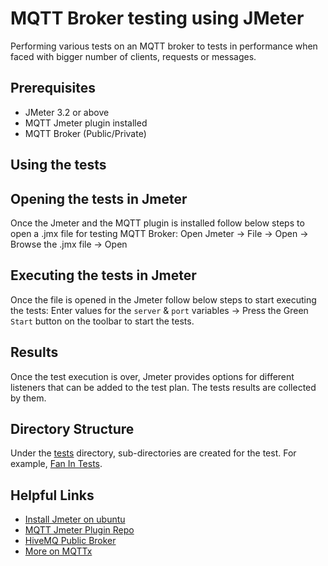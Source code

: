 # MQTT Broker testing using JMeter
Performing various tests on an MQTT broker to tests in performance when faced with bigger number of clients, requests or messages.

## Prerequisites
- JMeter 3.2 or above
- MQTT Jmeter plugin installed
- MQTT Broker (Public/Private)

## Using the tests
## Opening the tests in Jmeter
Once the Jmeter and the MQTT plugin is installed follow below steps to open a .jmx file for testing MQTT Broker:
    Open Jmeter -> File ->  Open -> Browse the .jmx file -> Open  

## Executing the tests in Jmeter
Once the file is opened in the Jmeter follow below steps to start executing the tests:
    Enter values for the `server` & `port` variables -> Press the Green `Start` button on the toolbar to start the tests.

## Results
Once the test execution is over, Jmeter provides options for different listeners that can be added to the test plan. The tests results are collected by them.

## Directory Structure
Under the [tests](/tests/) directory, sub-directories are created for the test. For example, [Fan In Tests](/tests/fan_in/).

## Helpful Links
- [Install Jmeter on ubuntu](https://www.geeksforgeeks.org/how-to-install-apache-jmeter-on-linux/)
- [MQTT Jmeter Plugin Repo](https://github.com/emqx/mqtt-jmeter)
- [HiveMQ Public Broker](https://www.hivemq.com/mqtt/public-mqtt-broker/)
- [More on MQTTx](https://mqtt.org/)